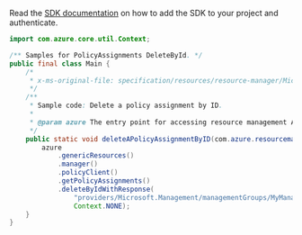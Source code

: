 Read the [SDK documentation](https://github.com/Azure/azure-sdk-for-java/blob/azure-resourcemanager_2.12.0/sdk/resourcemanager/azure-resourcemanager/README.md) on how to add the SDK to your project and authenticate.

```java
import com.azure.core.util.Context;

/** Samples for PolicyAssignments DeleteById. */
public final class Main {
    /*
     * x-ms-original-file: specification/resources/resource-manager/Microsoft.Authorization/stable/2021-06-01/examples/deletePolicyAssignmentById.json
     */
    /**
     * Sample code: Delete a policy assignment by ID.
     *
     * @param azure The entry point for accessing resource management APIs in Azure.
     */
    public static void deleteAPolicyAssignmentByID(com.azure.resourcemanager.AzureResourceManager azure) {
        azure
            .genericResources()
            .manager()
            .policyClient()
            .getPolicyAssignments()
            .deleteByIdWithResponse(
                "providers/Microsoft.Management/managementGroups/MyManagementGroup/providers/Microsoft.Authorization/policyAssignments/LowCostStorage",
                Context.NONE);
    }
}
```
